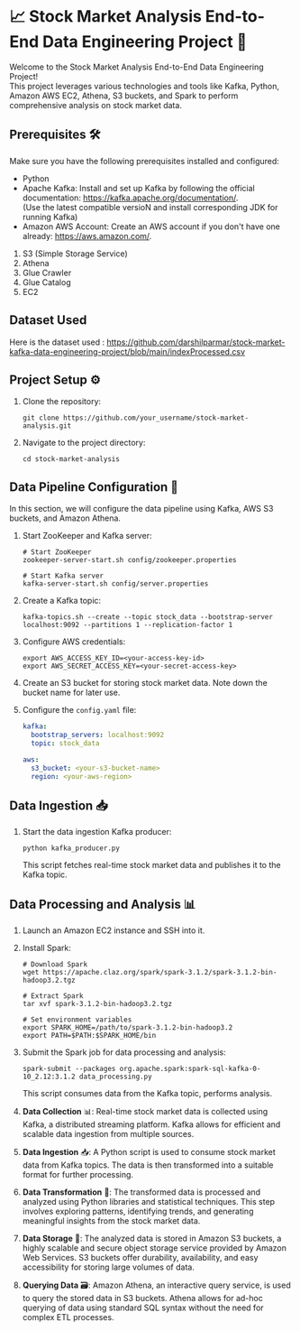 




# 📈 Stock Market Analysis End-to-End Data Engineering Project 🚀

Welcome to the Stock Market Analysis End-to-End Data Engineering Project! <br>
This project leverages various technologies and tools like Kafka, Python, Amazon AWS EC2, Athena, S3 buckets, and Spark to perform comprehensive analysis on stock market data. 

## Prerequisites 🛠️

Make sure you have the following prerequisites installed and configured:

- Python
- Apache Kafka: Install and set up Kafka by following the official documentation: https://kafka.apache.org/documentation/. <br>
    (Use the latest compatible versioN and install corresponding JDK for running Kafka)
- Amazon AWS Account: Create an AWS account if you don't have one already: https://aws.amazon.com/.
1. S3 (Simple Storage Service)
2. Athena
3. Glue Crawler
4. Glue Catalog
5. EC2

## Dataset Used

Here is the dataset used : https://github.com/darshilparmar/stock-market-kafka-data-engineering-project/blob/main/indexProcessed.csv

## Project Setup ⚙️

1. Clone the repository:

   ```
   git clone https://github.com/your_username/stock-market-analysis.git
   ```

2. Navigate to the project directory:

   ```
   cd stock-market-analysis
   ```

## Data Pipeline Configuration 🔄

In this section, we will configure the data pipeline using Kafka, AWS S3 buckets, and Amazon Athena.

1. Start ZooKeeper and Kafka server:

   ```
   # Start ZooKeeper
   zookeeper-server-start.sh config/zookeeper.properties

   # Start Kafka server
   kafka-server-start.sh config/server.properties
   ```

2. Create a Kafka topic:

   ```
   kafka-topics.sh --create --topic stock_data --bootstrap-server localhost:9092 --partitions 1 --replication-factor 1
   ```

3. Configure AWS credentials:

   ```
   export AWS_ACCESS_KEY_ID=<your-access-key-id>
   export AWS_SECRET_ACCESS_KEY=<your-secret-access-key>
   ```

4. Create an S3 bucket for storing stock market data. Note down the bucket name for later use.

5. Configure the `config.yaml` file:

   ```yaml
   kafka:
     bootstrap_servers: localhost:9092
     topic: stock_data

   aws:
     s3_bucket: <your-s3-bucket-name>
     region: <your-aws-region>
   ```

## Data Ingestion 📥

1. Start the data ingestion Kafka producer:

   ```
   python kafka_producer.py
   ```

   This script fetches real-time stock market data and publishes it to the Kafka topic.

## Data Processing and Analysis 📊

1. Launch an Amazon EC2 instance and SSH into it.

2. Install Spark:

   ```
   # Download Spark
   wget https://apache.claz.org/spark/spark-3.1.2/spark-3.1.2-bin-hadoop3.2.tgz

   # Extract Spark
   tar xvf spark-3.1.2-bin-hadoop3.2.tgz

   # Set environment variables
   export SPARK_HOME=/path/to/spark-3.1.2-bin-hadoop3.2
   export PATH=$PATH:$SPARK_HOME/bin
   ```

3. Submit the Spark job for data processing and analysis:

   ```
   spark-submit --packages org.apache.spark:spark-sql-kafka-0-10_2.12:3.1.2 data_processing.py
   ```

   This script consumes data from the Kafka topic, performs analysis.


1. **Data Collection** 📊: Real-time stock market data is collected using Kafka, a distributed streaming platform. Kafka allows for efficient and scalable data ingestion from multiple sources.

2. **Data Ingestion** 📥: A Python script is used to consume stock market data from Kafka topics. The data is then transformed into a suitable format for further processing.

3. **Data Transformation** 🔄: The transformed data is processed and analyzed using Python libraries and statistical techniques. This step involves exploring patterns, identifying trends, and generating meaningful insights from the stock market data.

4. **Data Storage** 💾: The analyzed data is stored in Amazon S3 buckets, a highly scalable and secure object storage service provided by Amazon Web Services. S3 buckets offer durability, availability, and easy accessibility for storing large volumes of data.

5. **Querying Data** 🗃️: Amazon Athena, an interactive query service, is used to query the stored data in S3 buckets. Athena allows for ad-hoc querying of data using standard SQL syntax without the need for complex ETL processes.


